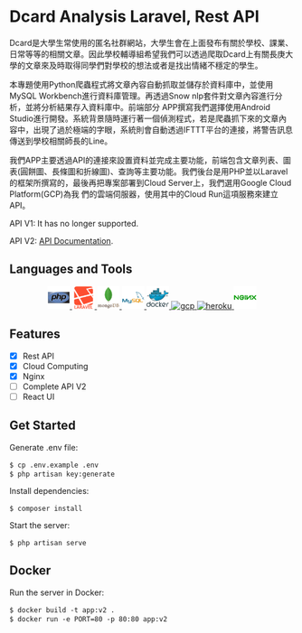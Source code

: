 # Dcard Analysis Laravel, Rest API

Dcard是大學生常使用的匿名社群網站，大學生會在上面發布有關於學校、課業、日常等等的相關文章。因此學校輔導組希望我們可以透過爬取Dcard上有關長庚大學的文章來及時取得同學們對學校的想法或者是找出情緒不穩定的學生。

本專題使用Python爬蟲程式將文章內容自動抓取並儲存於資料庫中，並使用MySQL Workbench進行資料庫管理。再透過Snow nlp套件對文章內容進行分析，並將分析結果存入資料庫中。前端部分
APP撰寫我們選擇使用Android Studio進行開發。系統背景隨時運行著一個偵測程式，若是爬蟲抓下來的文章內容中，出現了過於極端的字眼，系統則會自動透過IFTTT平台的連接，將警告訊息傳送到學校相關師長的Line。

我們APP主要透過API的連接來設置資料並完成主要功能，前端包含文章列表、圖表(圓餅圖、長條圖和折線圖)、查詢等主要功能。我們後台是用PHP並以Laravel的框架所撰寫的，最後再把專案部署到Cloud Server上，我們選用Google Cloud Platform(GCP)為我
們的雲端伺服器，使用其中的Cloud Run這項服務來建立API。


API V1: It has no longer supported.

API V2: [API Documentation](https://dcard-analysis-laravel-fdqsyjapma-de.a.run.app/api/documentation).

## Languages and Tools

<div align="center">
  <a href="https://www.php.net" target="_blank" rel="noreferrer"> 
    <img src="https://raw.githubusercontent.com/devicons/devicon/master/icons/php/php-original.svg" alt="php" width="40" height="40"/> 
  </a>
  <a href="https://laravel.com/" target="_blank" rel="noreferrer"> 
    <img src="https://raw.githubusercontent.com/devicons/devicon/master/icons/laravel/laravel-plain-wordmark.svg" alt="laravel" width="40" height="40"/> 
  </a>
  <a href="https://www.mongodb.com/" target="_blank" rel="noreferrer"> 
    <img src="https://raw.githubusercontent.com/devicons/devicon/master/icons/mongodb/mongodb-original-wordmark.svg" alt="mongodb" width="40" height="40"/> 
  </a> 
  <a href="https://www.mysql.com/" target="_blank" rel="noreferrer"> 
    <img src="https://raw.githubusercontent.com/devicons/devicon/master/icons/mysql/mysql-original-wordmark.svg" alt="mysql" width="40" height="40"/> 
  </a> 
  <a href="https://www.docker.com/" target="_blank" rel="noreferrer"> 
    <img src="https://raw.githubusercontent.com/devicons/devicon/master/icons/docker/docker-original-wordmark.svg" alt="docker" width="40" height="40"/> 
  </a> 
  <a href="https://cloud.google.com" target="_blank" rel="noreferrer"> 
    <img src="https://www.vectorlogo.zone/logos/google_cloud/google_cloud-icon.svg" alt="gcp" width="40" height="40"/> 
  </a> 
  <a href="https://heroku.com" target="_blank" rel="noreferrer"> 
    <img src="https://www.vectorlogo.zone/logos/heroku/heroku-icon.svg" alt="heroku" width="40" height="40"/> 
  </a> 
  <a href="https://www.nginx.com" target="_blank" rel="noreferrer"> 
    <img src="https://raw.githubusercontent.com/devicons/devicon/master/icons/nginx/nginx-original.svg" alt="nginx" width="40" height="40"/> 
  </a> 
</div>

## Features
- [X] Rest API
- [X] Cloud Computing
- [X] Nginx
- [ ] Complete API V2
- [ ] React UI

## Get Started
Generate .env file:
```
$ cp .env.example .env
$ php artisan key:generate
```
Install dependencies:
```
$ composer install
```
Start the server:
```
$ php artisan serve
```
## Docker
Run the server in Docker:
```
$ docker build -t app:v2 .
$ docker run -e PORT=80 -p 80:80 app:v2
```
